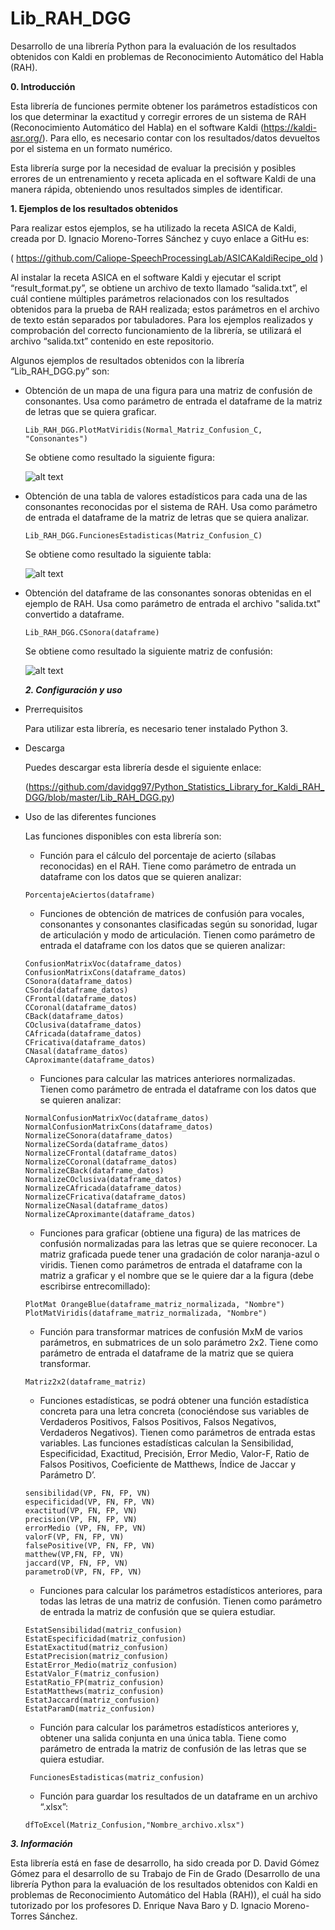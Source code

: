 # Lib_RAH_DGG
Desarrollo de una librería Python para la evaluación de los resultados obtenidos con Kaldi en problemas de Reconocimiento Automático del Habla (RAH).

**0.	Introducción**

Esta librería de funciones permite obtener los parámetros estadísticos con los que determinar la exactitud y corregir errores de un sistema de RAH (Reconocimiento Automático del Habla) en el software Kaldi (https://kaldi-asr.org/). Para ello, es necesario contar con los resultados/datos devueltos por el sistema en un formato numérico.

Esta librería surge por la necesidad de evaluar la precisión y posibles errores de un entrenamiento y receta aplicada en el software Kaldi de una manera rápida, obteniendo unos resultados simples de identificar.

**1.	Ejemplos de los resultados obtenidos**

Para realizar estos ejemplos, se ha utilizado la receta ASICA de Kaldi, creada por D. Ignacio Moreno-Torres Sánchez y cuyo enlace a GitHu es:

( https://github.com/Caliope-SpeechProcessingLab/ASICAKaldiRecipe_old )

Al instalar la receta ASICA en el software Kaldi y ejecutar el script “result_format.py”, se obtiene un archivo de texto llamado “salida.txt”, el cuál contiene múltiples parámetros relacionados con los resultados obtenidos para la prueba de RAH realizada; estos parámetros en el archivo de texto están separados por tabuladores. Para los ejemplos realizados y comprobación del correcto funcionamiento de la librería, se utilizará el archivo “salida.txt” contenido en este repositorio.

Algunos ejemplos de resultados obtenidos con la librería “Lib_RAH_DGG.py” son:

- Obtención de un mapa de una figura para una matriz de confusión de consonantes. Usa como parámetro de entrada el dataframe de la matriz de letras que se quiera graficar.
  ```
  Lib_RAH_DGG.PlotMatViridis(Normal_Matriz_Confusion_C, "Consonantes")
  ```
  Se obtiene como resultado la siguiente figura:
  
  ![alt text](Imagenes_Ejemplo_Resultados_Librería/Matriz_Viridis_Consonantes_salidatxt.png)

- Obtención de una tabla de valores estadísticos para cada una de las consonantes reconocidas por el sistema de RAH. Usa como parámetro de entrada el dataframe de la matriz de letras que se quiera analizar.
  ```
  Lib_RAH_DGG.FuncionesEstadisticas(Matriz_Confusion_C)
  ```
  Se obtiene como resultado la siguiente tabla:
  
  ![alt text](Imagenes_Ejemplo_Resultados_Librería/Funciones_Estadisticas_Consonantes_salidatxt.png)
  
- Obtención del dataframe de las consonantes sonoras obtenidas en el ejemplo de RAH. Usa como parámetro de entrada el archivo "salida.txt" convertido a dataframe.
  ```
  Lib_RAH_DGG.CSonora(dataframe)
  ```
  Se obtiene como resultado la siguiente matriz de confusión:
  
  ![alt text](Imagenes_Ejemplo_Resultados_Librería/Consonantes_Sonoridad_Sonora.png)
  
  ***2.	Configuración y uso***
  
- Prerrequisitos
  
  Para utilizar esta librería, es necesario tener instalado Python 3.
  
- Descarga

  Puedes descargar esta librería desde el siguiente enlace:
  
  (https://github.com/davidgg97/Python_Statistics_Library_for_Kaldi_RAH_DGG/blob/master/Lib_RAH_DGG.py)
  
- Uso de las diferentes funciones

  Las funciones disponibles con esta librería son:

  -	Función para el cálculo del porcentaje de acierto (sílabas reconocidas) en el RAH. Tiene como parámetro de entrada un     dataframe con los datos que se quieren analizar:
  
  ```
  PorcentajeAciertos(dataframe)
  ```
  
  - Funciones de obtención de matrices de confusión para vocales, consonantes y consonantes clasificadas según su sonoridad, lugar de articulación y modo de articulación. Tienen como parámetro de entrada el dataframe con los datos que se quieren analizar:
  
  ```
  ConfusionMatrixVoc(dataframe_datos)
  ConfusionMatrixCons(dataframe_datos)
  CSonora(dataframe_datos)
  CSorda(dataframe_datos)
  CFrontal(dataframe_datos)
  CCoronal(dataframe_datos)
  CBack(dataframe_datos)
  COclusiva(dataframe_datos)
  CAfricada(dataframe_datos)
  CFricativa(dataframe_datos)
  CNasal(dataframe_datos)
  CAproximante(dataframe_datos)
  ```
  
  - Funciones para calcular las matrices anteriores normalizadas. Tienen como parámetro de entrada el dataframe con los datos que se quieren analizar:
  
  ```
  NormalConfusionMatrixVoc(dataframe_datos)
  NormalConfusionMatrixCons(dataframe_datos)
  NormalizeCSonora(dataframe_datos)
  NormalizeCSorda(dataframe_datos)
  NormalizeCFrontal(dataframe_datos)
  NormalizeCCoronal(dataframe_datos)
  NormalizeCBack(dataframe_datos)
  NormalizeCOclusiva(dataframe_datos)
  NormalizeCAfricada(dataframe_datos)
  NormalizeCFricativa(dataframe_datos)
  NormalizeCNasal(dataframe_datos)
  NormalizeCAproximante(dataframe_datos)
  ```
  
  - Funciones para graficar (obtiene una figura) de las matrices de confusión normalizadas para las letras que se quiere reconocer. La matriz graficada puede tener una gradación de color naranja-azul o viridis. Tienen como parámetros de entrada el dataframe con la matriz a graficar y el nombre que se le quiere dar a la figura (debe escribirse entrecomillado):
  
  ```
  PlotMat OrangeBlue(dataframe_matriz_normalizada, "Nombre")
  PlotMatViridis(dataframe_matriz_normalizada, "Nombre")
  ```
  
  - Función para transformar matrices de confusión MxM de varios parámetros, en submatrices de un solo parámetro 2x2. Tiene como parámetro de entrada el dataframe de la matriz que se quiera transformar.
  
  ```
  Matriz2x2(dataframe_matriz)
  ```
  
  - Funciones estadísticas, se podrá obtener una función estadística concreta para una letra concreta (conociéndose sus variables de Verdaderos Positivos, Falsos Positivos, Falsos Negativos, Verdaderos Negativos). Tienen como parámetros de entrada estas variables. Las funciones estadísticas calculan la Sensibilidad, Especificidad, Exactitud, Precisión, Error Medio, Valor-F, Ratio de Falsos Positivos, Coeficiente de Matthews, Índice de Jaccar y Parámetro D’.
  
  ```
  sensibilidad(VP, FN, FP, VN)
  especificidad(VP, FN, FP, VN)
  exactitud(VP, FN, FP, VN)
  precision(VP, FN, FP, VN)
  errorMedio (VP, FN, FP, VN)
  valorF(VP, FN, FP, VN)
  falsePositive(VP, FN, FP, VN)
  matthew(VP,FN, FP, VN)
  jaccard(VP, FN, FP, VN)
  parametroD(VP, FN, FP, VN)
  ```
  
  - Funciones para calcular los parámetros estadísticos anteriores, para todas las letras de una matriz de confusión. Tienen como parámetro de entrada la matriz de confusión que se quiera estudiar.
  
  ```
  EstatSensibilidad(matriz_confusion)
  EstatEspecificidad(matriz_confusion)
  EstatExactitud(matriz_confusion)
  EstatPrecision(matriz_confusion)
  EstatError_Medio(matriz_confusion)
  EstatValor_F(matriz_confusion)
  EstatRatio_FP(matriz_confusion)
  EstatMatthews(matriz_confusion)
  EstatJaccard(matriz_confusion)
  EstatParamD(matriz_confusion)
  ```

  - Función para calcular los parámetros estadísticos anteriores y, obtener una salida conjunta en una única tabla. Tiene como parámetro de entrada la matriz de confusión de las letras que se quiera estudiar.

  ```
   FuncionesEstadisticas(matriz_confusion)
  ```

  - Función para guardar los resultados de un dataframe en un archivo “.xlsx”:

  ```
  dfToExcel(Matriz_Confusion,"Nombre_archivo.xlsx")
  ```

***3.	Información***

Esta librería está en fase de desarrollo, ha sido creada por D. David Gómez Gómez para el desarrollo de su Trabajo de Fin de Grado (Desarrollo de una librería Python para la evaluación de los resultados obtenidos con Kaldi en problemas de Reconocimiento Automático del Habla (RAH)), el cuál ha sido tutorizado por los profesores D. Enrique Nava Baro y D. Ignacio Moreno-Torres Sánchez.



